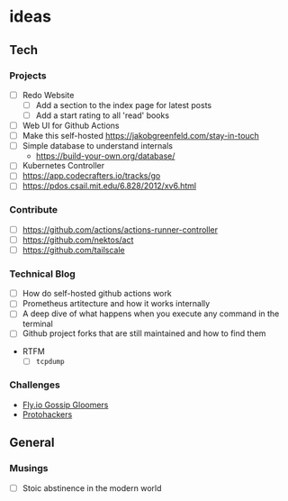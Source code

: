 # ideas

## Tech

### Projects

- [ ] Redo Website
  - [ ] Add a section to the index page for latest posts
  - [ ] Add a start rating to all 'read' books
- [ ] Web UI for Github Actions
- [ ] Make this self-hosted https://jakobgreenfeld.com/stay-in-touch
- [ ] Simple database to understand internals
    - https://build-your-own.org/database/
- [ ] Kubernetes Controller
- [ ] https://app.codecrafters.io/tracks/go
- [ ] https://pdos.csail.mit.edu/6.828/2012/xv6.html

### Contribute

- [ ] https://github.com/actions/actions-runner-controller
- [ ] https://github.com/nektos/act
- [ ] https://github.com/tailscale

### Technical Blog

- [ ] How do self-hosted github actions work
- [ ] Prometheus artitecture and how it works internally
- [ ] A deep dive of what happens when you execute any command in the terminal
- [ ] Github project forks that are still maintained and how to find them
- RTFM
    - [ ] `tcpdump`

### Challenges

- [Fly.io Gossip Gloomers](https://fly.io/dist-sys/)
- [Protohackers](https://protohackers.com/)

## General

### Musings

- [ ] Stoic abstinence in the modern world
